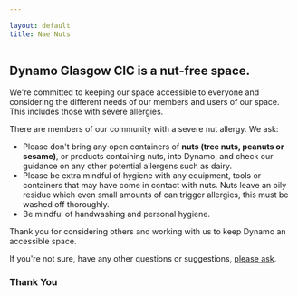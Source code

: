 ```yaml
---

layout: default
title: Nae Nuts
---
```



## Dynamo Glasgow CIC is a nut-free space.

We're committed to keeping our space accessible to everyone and considering the different needs of our members and users of our space. This includes those with severe allergies.

There are members of our community with a severe nut allergy. We ask:

- Please don't bring any open containers of **nuts (tree nuts, peanuts or sesame)**, or products containing nuts, into Dynamo, and check our guidance on any other potential allergens such as dairy.
- Please be extra mindful of hygiene with any equipment, tools or containers that may have come in contact with nuts. Nuts leave an oily residue which even small amounts of can trigger allergies, this must be washed off thoroughly.
- Be mindful of handwashing and personal hygiene.

Thank you for considering others and working with us to keep Dynamo an accessible space.

If you're not sure, have any other questions or suggestions, [please ask](/#contact-us). 

### Thank You

